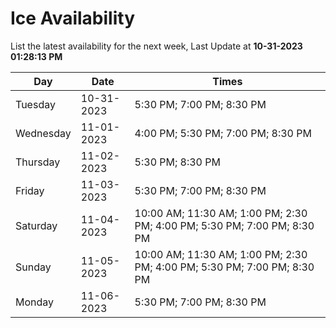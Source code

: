 # Ice Availability

List the latest availability for the next week, Last Update at **10-31-2023 01:28:13 PM**

| Day         | Date        | Times       |
| ----------- | ----------- | ----------- |
|Tuesday|10-31-2023|5:30 PM; 7:00 PM; 8:30 PM|
|Wednesday|11-01-2023|4:00 PM; 5:30 PM; 7:00 PM; 8:30 PM|
|Thursday|11-02-2023|5:30 PM; 8:30 PM|
|Friday|11-03-2023|5:30 PM; 7:00 PM; 8:30 PM|
|Saturday|11-04-2023|10:00 AM; 11:30 AM; 1:00 PM; 2:30 PM; 4:00 PM; 5:30 PM; 7:00 PM; 8:30 PM|
|Sunday|11-05-2023|10:00 AM; 11:30 AM; 1:00 PM; 2:30 PM; 4:00 PM; 5:30 PM; 7:00 PM; 8:30 PM|
|Monday|11-06-2023|5:30 PM; 7:00 PM; 8:30 PM|
